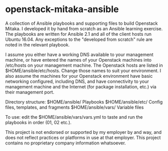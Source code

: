 # openstack-mitaka-ansible
A collection of Ansible playbooks and supporting files to build Openstack Mitaka. I developed it by hand from scratch as an Ansible learning exercise. The playbooks are written for Ansible 2.1 and all of the client hosts run Ubuntu 16.04. Any exceptions to the "developed from scratch" rule are noted in the relevant playbook.

I assume you either have a working DNS available to your management machine, or have entered the names of your Openstack machines into /etc/hosts on your management machine. The Openstack hosts are listed in $HOME/ansible/etc/hosts. Change those names to suit your environment. I also assume the machines for your Openstack environment have basic networking configured, including DNS, and have connectivity to your management machine and the Internet (for package installation, etc.) via their management port.

Directory structure:
$HOME/ansible/ Playbooks
$HOME/ansible/etc/ Config files, templates, and fragments
$HOME/ansible/vars/ Variable files

To use: edit the $HOME/ansible/vars/vars.yml to taste and run the playbooks in order (01, 02 etc.).

This project is not endorsed or supported by my employer by and way, and does not reflect practices or platforms in use at that employer. This project contains no proprietary company information whatsoever.
